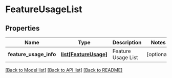 # FeatureUsageList

## Properties
Name | Type | Description | Notes
------------ | ------------- | ------------- | -------------
**feature_usage_info** | [**list[FeatureUsage]**](FeatureUsage.md) | Feature Usage List | [optional] 

[[Back to Model list]](../README.md#documentation-for-models) [[Back to API list]](../README.md#documentation-for-api-endpoints) [[Back to README]](../README.md)

